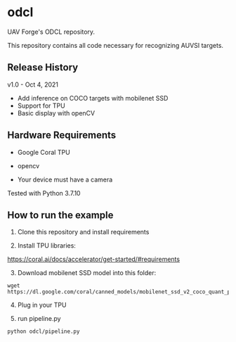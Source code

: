 # odcl
UAV Forge's ODCL repository.

This repository contains all code necessary for recognizing AUVSI targets.

## Release History

v1.0 - Oct 4, 2021

+ Add inference on COCO targets with mobilenet SSD
+ Support for TPU
+ Basic display with openCV

## Hardware Requirements

+ Google Coral TPU

+ opencv

+ Your device must have a camera 

Tested with Python 3.7.10

## How to run the example

1. Clone this repository and install requirements

2. Install TPU libraries:

https://coral.ai/docs/accelerator/get-started/#requirements

3. Download mobilenet SSD model into this folder:

```
wget https://dl.google.com/coral/canned_models/mobilenet_ssd_v2_coco_quant_postprocess_edgetpu.tflite
```

4. Plug in your TPU

5. run pipeline.py
```
python odcl/pipeline.py
```
